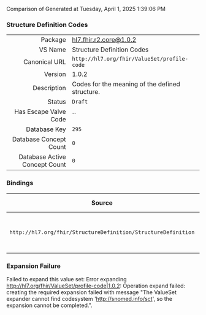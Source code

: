 Comparison of 
Generated at Tuesday, April 1, 2025 1:39:06 PM

### Structure Definition Codes

|      |     |
| ---: | --- |
| Package | hl7.fhir.r2.core@1.0.2 |
| VS Name | Structure Definition Codes |
| Canonical URL | `http://hl7.org/fhir/ValueSet/profile-code` |
| Version | 1.0.2 |
| Description | Codes for the meaning of the defined structure. |
| Status | `Draft` |
| Has Escape Valve Code | `` |
| Database Key | `295` |
| Database Concept Count | `0` |
| Database Active Concept Count | `0` |
### Bindings

| Source | Element | Binding | Strength | Element Short |
| ------ | ------- | ------- | -------- | ------------- |
| `http://hl7.org/fhir/StructureDefinition/StructureDefinition` | `StructureDefinition.code` | `http://hl7.org/fhir/ValueSet/profile-code` | `Example` | Assist with indexing and finding |

### Expansion Failure

Failed to expand this value set: Error expanding http://hl7.org/fhir/ValueSet/profile-code|1.0.2: Operation expand failed: creating the required expansion failed with message "The ValueSet expander cannot find codesystem 'http://snomed.info/sct', so the expansion cannot be completed.".
